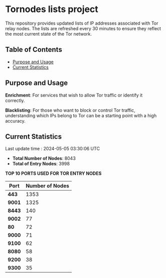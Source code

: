 # Tornodes lists project

This repository provides updated lists of IP addresses associated with Tor relay nodes. The lists are refreshed every 30 minutes to ensure they reflect the most current state of the Tor network.

## Table of Contents

- [Purpose and Usage](#purpose-and-usage)
- [Current Statistics](#current-statistics)


## Purpose and Usage

**Enrichment**: For services that wish to allow Tor traffic or identify it correctly.

**Blacklisting**: For those who want to block or control Tor traffic, understanding which IPs belong to Tor can be a starting point with a high accuracy.

## Current Statistics

Last update time : 2024-05-05 03:30:06 UTC

- **Total Number of Nodes**: 8043
- **Total of Entry Nodes**: 3998

**TOP 10 PORTS USED FOR TOR ENTRY NODES**

| **Port** | **Number of Nodes** |
|------|-----------------|
| **443**   | 1353  |
| **9001**   | 1325  |
| **8443**   | 140  |
| **9002**   | 77  |
| **80**   | 72  |
| **9000**   | 71  |
| **9100**   | 62  |
| **8080**   | 58  |
| **9200**   | 38  |
| **9300**   | 35  |

